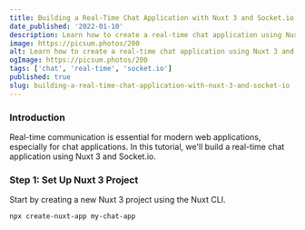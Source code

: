 ```yaml
---
title: Building a Real-Time Chat Application with Nuxt 3 and Socket.io
date_published: '2022-01-10'
description: Learn how to create a real-time chat application using Nuxt 3 and Socket.io.
image: https://picsum.photos/200
alt: Learn how to create a real-time chat application using Nuxt 3 and Socket.io.
ogImage: https://picsum.photos/200
tags: ['chat', 'real-time', 'socket.io']
published: true
slug: building-a-real-time-chat-application-with-nuxt-3-and-socket-io
---
```


### Introduction

Real-time communication is essential for modern web applications, especially for chat applications. In this tutorial, we'll build a real-time chat application using Nuxt 3 and Socket.io.

### Step 1: Set Up Nuxt 3 Project

Start by creating a new Nuxt 3 project using the Nuxt CLI.

```bash
npx create-nuxt-app my-chat-app
